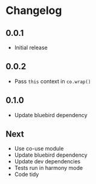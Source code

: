 # Changelog

## 0.0.1

* Initial release

## 0.0.2

* Pass `this` context in `co.wrap()`

## 0.1.0

* Update bluebird dependency

## Next

* Use co-use module
* Update bluebird dependency
* Update dev dependencies
* Tests run in harmony mode
* Code tidy
